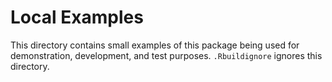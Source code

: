 # Local Examples

This directory contains small examples of this package being used for 
demonstration, development, and test purposes. `.Rbuildignore` ignores this 
directory.
